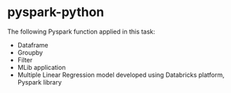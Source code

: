 # pyspark-python

The following Pyspark function applied in this task:
- Dataframe
- Groupby
- Filter
- MLib application
- Multiple Linear Regression model developed using Databricks platform, Pyspark library
